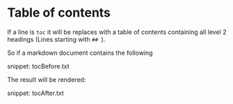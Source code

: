 # Table of contents

If a line is `toc` it will be replaces with a table of contents containing all level 2 headings (Lines starting with `## `).

So if a markdown document contains the following

snippet: tocBefore.txt

The result will be rendered:

snippet: tocAfter.txt